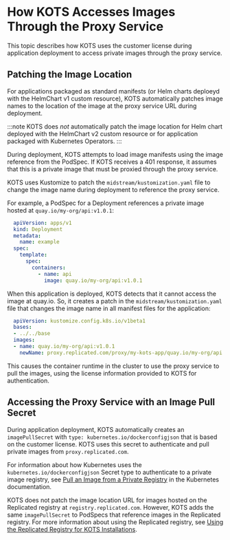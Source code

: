 # How KOTS Accesses Images Through the Proxy Service

This topic describes how KOTS uses the customer license during application deployment to access private images through the proxy service.

## Patching the Image Location

For applications packaged as standard manifests (or Helm charts deploeyd with the HelmChart v1 custom resource), KOTS automatically patches image names to the location of the image at the proxy service URL during deployment.

:::note
KOTS does _not_ automatically patch the image location for Helm chart deployed with the HelmChart v2 custom resource or for application packaged with Kubernetes Operators.
:::

During deployment, KOTS attempts to load image manifests
using the image reference from the PodSpec. If KOTS receives a 401 response,
it assumes that this is a private image that must be proxied through the
proxy service.

KOTS uses Kustomize to patch the `midstream/kustomization.yaml` file to change the image name during deployment to reference the proxy service.

For example, a PodSpec for a Deployment references a private image hosted at `quay.io/my-org/api:v1.0.1`:

```yaml
  apiVersion: apps/v1
  kind: Deployment
  metadata:
    name: example
  spec:
    template:
      spec:
        containers:
          - name: api
            image: quay.io/my-org/api:v1.0.1
```

When this application is deployed, KOTS detects that it cannot access
the image at quay.io. So, it creates a patch in the `midstream/kustomization.yaml`
file that changes the image name in all manifest files for the application:

```yaml
  apiVersion: kustomize.config.k8s.io/v1beta1
  bases:
  - ../../base
  images:
  - name: quay.io/my-org/api:v1.0.1
    newName: proxy.replicated.com/proxy/my-kots-app/quay.io/my-org/api
```

This causes the container runtime in the cluster to use the proxy service to pull the images,
using the license information provided to KOTS for authentication.

## Accessing the Proxy Service with an Image Pull Secret

During application deployment, KOTS automatically creates an `imagePullSecret` with `type: kubernetes.io/dockerconfigjson` that is based on the customer license. KOTS uses this secret to authenticate and pull private images from `proxy.replicated.com`.

For information about how Kubernetes uses the `kubernetes.io/dockerconfigjson` Secret type to authenticate to a private image registry, see [Pull an Image from a Private Registry](https://kubernetes.io/docs/tasks/configure-pod-container/pull-image-private-registry/) in the Kubernetes documentation.

KOTS does not patch the image location URL for images hosted on the Replicated registry
at `registry.replicated.com`. However, KOTS adds the same `imagePullSecret` to
PodSpecs that reference images in the Replicated registry. For more information about using the Replicated registry, see [Using the Replicated Registry for KOTS Installations](private-images-replicated).